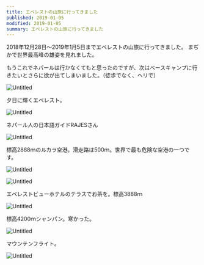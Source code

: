 ```yaml
---
title: エベレストの山旅に行ってきました
published: 2019-01-05
modified: 2019-01-05
summary: エベレストの山旅に行ってきました
---
```


2018年12月28日～2019年1月5日までエベレストの山旅に行ってきました。
まぢかで世界最高峰の雄姿を見れました。

もうこれでネパールは行かなくてもと思ったのですが、次はベースキャンプに行きたいとさらに欲が出てしまいました。（徒歩でなく、ヘリで）

![Untitled](/pict/posts/2019/0105/0.png)

夕日に輝くエベレスト。

![Untitled](/pict/posts/2019/0105/1.png)

ネパール人の日本語ガイドRAJESさん

![Untitled](/pict/posts/2019/0105/2.png)

標高2888ｍのルカラ空港。滑走路は500ｍ。世界で最も危険な空港の一つです。

![Untitled](/pict/posts/2019/0105/3.png)

![Untitled](/pict/posts/2019/0105/4.png)

エベレストビューホテルのテラスでお茶を。標高3888ｍ

![Untitled](/pict/posts/2019/0105/5.png)

標高4200ｍシャンパン。寒かった。

![Untitled](/pict/posts/2019/0105/6.png)

マウンテンフライト。

![Untitled](/pict/posts/2019/0105/7.png)
